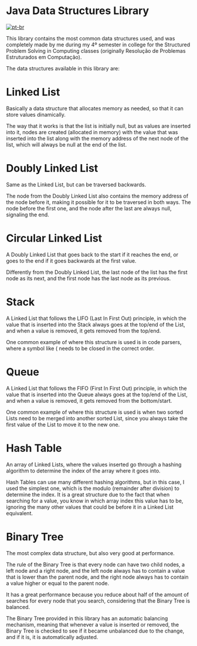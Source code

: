 # Java Data Structures Library

[![pt-br](https://img.shields.io/badge/lang-pt--br-green.svg)](https://github.com/Vinokaa/JavaDataStructures/blob/master/README.pt-br.md)

This library contains the most common data structures used, and was completely made by me during my 4º semester in college for the Structured Problem Solving in Computing classes (originally Resolução de Problemas Estruturados
em Computação).

The data structures available in this library are:

# Linked List

Basically a data structure that allocates memory as needed, so that it can store values dinamically.

The way that it works is that the list is initially null, but as values are inserted into it, nodes are created (allocated in memory) with the value that was inserted into the list along with the memory address of the next node of the list, which will always be null at the end of the list.

# Doubly Linked List

Same as the Linked List, but can be traversed backwards.

The node from the Doubly Linked List also contains the memory address of the node before it, making it possible for it to be traversed in both ways. The node before the first one, and the node after the last are always null, signaling the end.

# Circular Linked List

A Doubly Linked List that goes back to the start if it reaches the end, or goes to the end if it goes backwards at the first value.

Differently from the Doubly Linked List, the last node of the list has the first node as its next, and the first node has the last node as its previous.

# Stack

A Linked List that follows the LIFO (Last In First Out) principle, in which the value that is inserted into the Stack always goes at the top/end of the List, and when a value is removed, it gets removed from the top/end.

One common example of where this structure is used is in code parsers, where a symbol like ( needs to be closed in the correct order.

# Queue

A Linked List that follows the FIFO (First In First Out) principle, in which the value that is inserted into the Queue always goes at the top/end of the List, and when a value is removed, it gets removed from the bottom/start.

One common example of where this structure is used is when two sorted Lists need to be merged into another sorted List, since you always take the first value of the List to move it to the new one.

# Hash Table

An array of Linked Lists, where the values inserted go through a hashing algorithm to determine the index of the array where it goes into.

Hash Tables can use many different hashing algorithms, but in this case, I used the simplest one, which is the modulo (remainder after division) to determine the index. It is a great structure due to the fact that when searching for a value, you know in which array index this value has to be, ignoring the many other values that could be before it in a Linked List equivalent.

# Binary Tree

The most complex data structure, but also very good at performance.

The rule of the Binary Tree is that every node can have two child nodes, a left node and a right node, and the left node always has to contain a value that is lower than the parent node, and the right node always has to contain a value higher or equal to the parent node.

It has a great performance because you reduce about half of the amount of searches for every node that you search, considering that the Binary Tree is balanced.

The Binary Tree provided in this library has an automatic balancing mechanism, meaning that whenever a value is inserted or removed, the Binary Tree is checked to see if it became unbalanced due to the change, and if it is, it is automatically adjusted.
